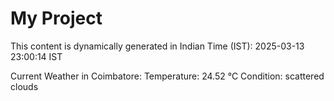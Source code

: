 # My Project

This content is dynamically generated in Indian Time (IST): 2025-03-13 23:00:14 IST


Current Weather in Coimbatore:
Temperature: 24.52 °C
Condition: scattered clouds
